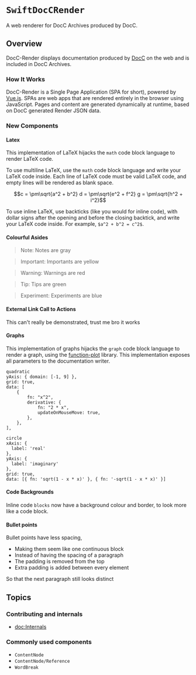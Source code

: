 # ``SwiftDocCRender``

A web renderer for DocC Archives produced by DocC.

## Overview

DocC-Render displays documentation produced by [DocC](https://www.swift.org/documentation/docc) on the web and is included in DocC Archives.

### How It Works

DocC-Render is a Single Page Application (SPA for short), powered by [Vue.js](https://vuejs.org). SPAs are web apps that are rendered entirely in the browser using JavaScript. Pages and content are generated dynamically at runtime, based on DocC generated Render JSON data.

### New Components

#### Latex

This implementation of LaTeX hijacks the `math` code block language to render LaTeX code. 

To use multiline LaTeX, use the `math` code block language and write your LaTeX code inside. Each line of LaTeX code must be valid LaTeX code, 
and empty lines will be rendered as blank space.

```math
c = \pm\sqrt{a^2 + b^2}

d = \pm\sqrt{e^2 + f^2}

g = \pm\sqrt{h^2 + i^2}
```

To use inline LaTeX, use backticks (like you would for inline code), with dollar signs after the opening and before the closing backtick, and write your LaTeX code inside.
For example, `$a^2 + b^2 = c^2$`.

#### Colourful Asides

> Note: Notes are gray

> Important: Importants are yellow

> Warning: Warnings are red

> Tip: Tips are green

> Experiment: Experiments are blue

#### External Link Call to Actions
This can't really be demonstrated, trust me bro it works

#### Graphs

This implementation of graphs hijacks the `graph` code block language to render a graph, using the 
[function-plot](https://mauriciopoppe.github.io/function-plot/) library. This implementation exposes all
parameters to the documentation writer.

```graph
quadratic
yAxis: { domain: [-1, 9] },
grid: true,
data: [
    {
        fn: "x^2",
        derivative: {
            fn: "2 * x",
            updateOnMouseMove: true,
        },
    },
],
```

```graph
circle
xAxis: {
  label: 'real'
},
yAxis: {
  label: 'imaginary'
},
grid: true,
data: [{ fn: 'sqrt(1 - x * x)' }, { fn: '-sqrt(1 - x * x)' }]
```

#### Code Backgrounds

Inline code `blocks` now have a background colour and border, to look more like a code block.

#### Bullet points

Bullet points have less spacing,
- Making them seem like one continuous block
- Instead of having the spacing of a paragraph
- The padding is removed from the top
- Extra padding is added between every element

So that the next paragraph still looks distinct

## Topics

### Contributing and internals

- <doc:Internals>

### Commonly used components

- ``ContentNode``
- ``ContentNode/Reference``
- ``WordBreak``

<!-- Copyright (c) 2021 Apple Inc and the Swift Project authors. All Rights Reserved. -->
